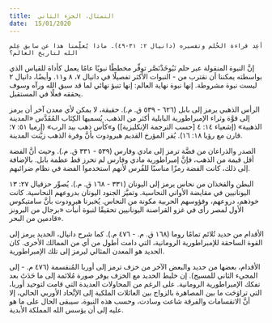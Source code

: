 ```yaml
---
title:  التمثال، الجزء الثاني
date:  15/01/2020
---
```


`أعِد قراءة الحُلم وتفسيره (دانيال ٢: ٣١-٤٩). ماذا يُعلِّمنا هذا عن سابق عِلم الله لتاريخ العالم؟`

إنَّ النبوة المنقولة عبر حلم نَبُوخَذْنَصَّر توفِّر مخططًا نبويًا عامًا يعمل كأداة للقياس الذي بواسطته يمكننا أن نقترب من - النبوات الأكثر تفصيلًا في دانيال ٧، ٨ و١١. وأيضًا، دانيال ٢ ليست نبوة مشروطة. إنها نبوة نهاية العالم: إنها تنبؤ نهائي لما قد سبق الله ورآه وسوف يحققه فعلًا في المستقبل.

الرأس الذهبي يرمز إلى بابل (٦٢٦ - ٥٣٩ ق. م.). حقيقة، لا يمكن لأي معدن آخر أن يرمز إلى قوَّة وثراء الإمبراطورية البابلية أكثر من الذهب. يُسميها الكِتَاب المُقَدَّس «المدينة الذهبية» (إشعياء ١٤: ٤ [حسب الترجمة الإنكليزية]) و»كأس ذهب بيد الرب» (إرميا ٥١: ٧؛ قارن مع رؤيا ١٨: ١٦). يُقر المؤرخ القديم هيرودوت بأنَّ وفرة الذهب زيَّنت المدينة.

الصدر والذراعان من فضَّة ترمز إلى مادي وفارس (٥٣٩ - ٣٣١ ق. م.). وحيث أنَّ الفضة أقل قيمة من الذهب، فإنَّ إمبراطورية مادي وفارس لم تحرز قط عظمة بابل. بالإضافة إلى ذلك، كانت الفضة رمزًا مناسبًا للفُرس لأنهم استخدموا الفضة في نظام ضرائبهم.

البطن والفخذان من نحاس يرمز إلى اليونان (٣٣١ - ١٦٨ ق. م.). يُصوِّر حزقيال ٢٧: ١٣ اليونانيين في مقايضة الأواني النحاسية. وتميَّز الجنود اليونان بدروعهم النحاسية. كانت خوذهم، دروعهم، وفؤوسهم الحربية مكونة من النحاس. يُخبرنا هيرودوت بأنَّ سامتيكوس الأول لمصر رأى في غزو القراصنة اليونانيين تحقيقًا لنبوة أنبأت «برجال من البرونز قادمين من البحر».

الأقدام من حديد تُلائم تمامًا روما (١٦٨ ق. م. - ٤٧٦ م.). كما شرح دانيال، الحديد يرمز إلى القوة الساحقة للإمبراطورية الرومانية، التي دامت أطول من أي من الممالك الأخرى. كان الحديد هو المعدن المثالي ليرمز إلى تلك الإمبراطورية.

الأقدام، بعضها من حديد والبعض الآخر من خزف ترمز إلى أوربا المُنقسمة (٤٧٦ م. - إلى المجيء الثاني للمسيح). إن خليط الحديد مع الخزف يوفر صورة مُلائمة إلى ما حَدَثَ بعد تفكك الإمبراطورية الرومانية. على الرغم من المحاولات العديدة التي قامت لتوحيد أوربا، التي تراوَحَت ما بين المصاهرة بالزواج بين العائلات الملكية إلى الإتِّحاد الأوربي الحالي، إلا أنَّ الانقسامات والفرقة شاعت وسادت، وحسب هذه النبوة، سيبقى الحال على ما هو عليه إلى أن يؤسس الله المملكة الأبدية.